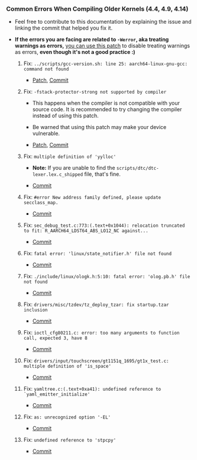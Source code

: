 ### Common Errors When Compiling Older Kernels (4.4, 4.9, 4.14)

- Feel free to contribute to this documentation by explaining the issue and linking the commit that helped you fix it.

- **If the errors you are facing are related to `-Werror`, aka treating warnings as errors,** [you can use this patch](../patches/009.fix-Werror.patch) to disable treating warnings as errors, **even though it's not a good practice :)**

    1. Fix: `../scripts/gcc-version.sh: line 25: aarch64-linux-gnu-gcc: command not found`

        - [Patch](../patches/002.fix_aarch64-linux-gnu-gcc-command-not-found.patch), [Commit](https://github.com/ravindu644/kernel_samsung_a01/commit/c489c13c60b258dfdb4bb49711e691002cfcc8e3)

    2. Fix: `-fstack-protector-strong not supported by compiler`

        - This happens when the compiler is not compatible with your source code. It is recommended to try changing the compiler instead of using this patch.

        - Be warned that using this patch may make your device vulnerable.

        - [Patch](../patches/003.fix_fstack-protector-strong-not-supported-by-compiler.patch), [Commit](https://github.com/ravindu644/kernel_samsung_a01/commit/8bb6d7bde85a90ef18b7605c55b2c1f6e0b7cdcb)

    3. Fix: `multiple definition of 'yylloc'`

        - **Note:** If you are unable to find the `scripts/dtc/dtc-lexer.lex.c_shipped` file, that's fine.

        - [Commit](https://github.com/ravindu644/samsung_exynos9820_stock/commit/32ace01940d8fb26f809171c6bc9846fb6810181)    

    4. Fix: `#error New address family defined, please update secclass_map.`

        - [Commit](https://github.com/ravindu644/samsung_exynos9820_stock/commit/571d9d222935054158ade009dc6ef9237634eebf)

    5. Fix: `sec_debug_test.c:773:(.text+0x1044): relocation truncated to fit: R_AARCH64_LDST64_ABS_LO12_NC against...`

        - [Commit](https://github.com/ravindu644/samsung_exynos9820_stock/commit/9737a7740f98a1dc90a02556d878f81a975d56c1)

    6. Fix: `fatal error: 'linux/state_notifier.h' file not found`

        - [Commit](https://github.com/ravindu644/samsung_exynos9820_stock/commit/75a7c07c13868f051ee1501347fb220c9aa0ef95)
        
    7. Fix: `./include/linux/ologk.h:5:10: fatal error: 'olog.pb.h' file not found`

        - [Commit](https://github.com/ravindu644/samsung_exynos9820_stock/commit/abbbbfe0b0e85853ac59e8661de1da57cbf2466a)

    8. Fix: `drivers/misc/tzdev/tz_deploy_tzar: fix startup.tzar inclusion`

        - [Commit](https://github.com/ravindu644/samsung_exynos9820_stock/commit/429bce31c68e9a8d779c0c8a8303799fc11df1d6)

    9. Fix: `ioctl_cfg80211.c: error: too many arguments to function call, expected 3, have 8`

        - [Commit](https://github.com/ravindu644/kernel_samsung_a01/commit/a787bb1da52a27a61225acbc037c0dba65110a43)

    10. Fix: `drivers/input/touchscreen/gt1151q_1695/gt1x_test.c: multiple definition of 'is_space'`

        - [Commit](https://github.com/ravindu644/kernel_samsung_a01/commit/896574bace78ed509d9b7270c55a7c06c6f1e975)

    11. Fix: ```yamltree.c:(.text+0xa41): undefined reference to `yaml_emitter_initialize'```

        - [Commit](https://github.com/rsuntkOrgs/kernel_samsung_a03/commit/6addccd5a82d4dc1c31faee50175358cb3f347f5)

    12. Fix: `as: unrecognized option '-EL'`

        - [Commit](https://github.com/kdrag0n/proton_zf6/commit/6e87fec9a3df5)

    13. Fix: `undefined reference to 'stpcpy'`

        - [Commit](https://github.com/kdrag0n/proton_zf6/commit/cec73f0775526)
